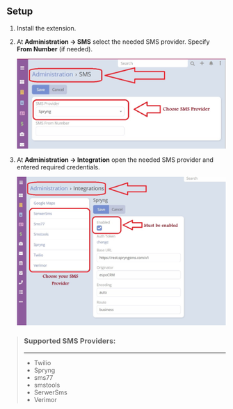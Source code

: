 ## Setup

1. Install the extension.
2. At **Administration -> SMS** select the needed SMS provider. Specify **From Number** (if needed).

    ![SMS Provider](../../images/extensions/ebla-sms/sms-provider.jpg ':size=600')

3. At **Administration -> Integration** open the needed SMS provider and entered required credentials.

    ![Integration](../../images/extensions/ebla-sms/integration.jpg ':size=600')

> ### Supported SMS Providers:
> ---
> - Twilio
> - Spryng
> - sms77
> - smstools
> - SerwerSms
> - Verimor